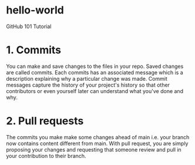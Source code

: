 # hello-world
GitHub 101 Tutorial

# 1. Commits
You can make and save changes to the files in your repo.
Saved changes are called commits.
Each commits has an associated message which is a description explaining why a particular change was made.
Commit messages capture the history of your project's history so that other contributors or even yourself later can understand what you've done and why.

# 2. Pull requests
The commits you make make some changes ahead of main i.e. your branch now contains content different from main.
With pull request, you are simply proposing your changes and requesting that someone review and pull in your contribution to their branch.

